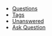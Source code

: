 <ul class="nav nav-tabs">
  <li role="presentation" class="active"><a href="#">Questions</a></li>
  <li role="presentation"><a href="#">Tags</a></li>
  <li role="presentation"><a href="#">Unanswered</a></li>
  <li role="presentation"><a href="#">Ask Question</a></li>
</ul>


